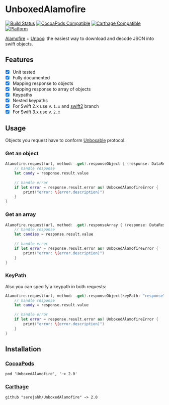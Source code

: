 # UnboxedAlamofire

[![Build Status](https://travis-ci.org/serejahh/UnboxedAlamofire.svg?branch=master)](https://travis-ci.org/serejahh/UnboxedAlamofire)
[![CocoaPods Compatible](https://img.shields.io/cocoapods/v/UnboxedAlamofire.svg)](https://img.shields.io/cocoapods/v/UnboxedAlamofire.svg)
[![Carthage Compatible](https://img.shields.io/badge/Carthage-compatible-4BC51D.svg?style=flat)](https://github.com/Carthage/Carthage)
[![Platform](https://img.shields.io/cocoapods/p/UnboxedAlamofire.svg?style=flat)](http://cocoadocs.org/docsets/UnboxedAlamofire)

[Alamofire](https://github.com/Alamofire/Alamofire) + [Unbox](https://github.com/JohnSundell/Unbox): the easiest way to download and decode JSON into swift objects.

## Features

- [x] Unit tested
- [x] Fully documented
- [x] Mapping response to objects
- [x] Mapping response to array of objects
- [x] Keypaths
- [x] Nested keypaths
- [x] For Swift 2.x use v. `1.x` and [swift2](https://github.com/serejahh/UnboxedAlamofire/tree/swift2) branch
- [x] For Swift 3.x use v. `2.x`

## Usage

Objects you request have to conform [Unboxable](https://github.com/JohnSundell/Unbox#basic-example) protocol.

### Get an object

``` swift
Alamofire.request(url, method: .get).responseObject { (response: DataResponse<Candy>) in
    // handle response
    let candy = response.result.value
    
    // handle error
    if let error = response.result.error as? UnboxedAlamofireError {
        print("error: \(error.description)")
    }
}
```

### Get an array

``` swift
Alamofire.request(url, method: .get).responseArray { (response: DataResponse<[Candy]>) in
    // handle response
    let candies = response.result.value
    
    // handle error
    if let error = response.result.error as? UnboxedAlamofireError {
        print("error: \(error.description)")
    }
}
```

### KeyPath

Also you can specify a keypath in both requests:

``` swift
Alamofire.request(url, method: .get).responseObject(keyPath: "response") { (response: DataResponse<Candy>) in
    // handle response
    let candy = response.result.value
    
    // handle error
    if let error = response.result.error as? UnboxedAlamofireError {
        print("error: \(error.description)")
    }
}
```

## Installation

### [CocoaPods](https://cocoapods.org/)

```
pod 'UnboxedAlamofire', '~> 2.0'
```

### [Carthage](https://github.com/Carthage/Carthage)

```
github "serejahh/UnboxedAlamofire" ~> 2.0
```
